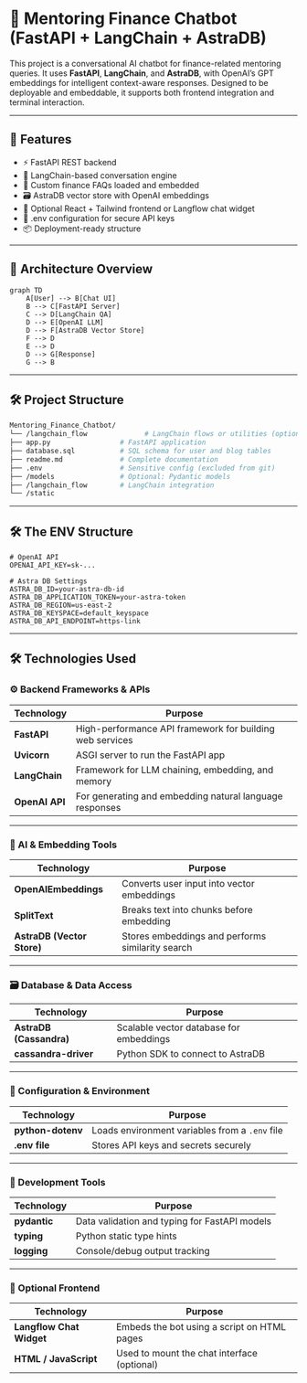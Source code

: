 # 🧠 Mentoring Finance Chatbot (FastAPI + LangChain + AstraDB)

This project is a conversational AI chatbot for finance-related mentoring queries. It uses **FastAPI**, **LangChain**, and **AstraDB**, with OpenAI’s GPT embeddings for intelligent context-aware responses. Designed to be deployable and embeddable, it supports both frontend integration and terminal interaction.

---

## 🚀 Features

- ⚡ FastAPI REST backend
- 🧠 LangChain-based conversation engine
- 📄 Custom finance FAQs loaded and embedded
- 🗃️ AstraDB vector store with OpenAI embeddings
- 🧾 Optional React + Tailwind frontend or Langflow chat widget
- 🔐 .env configuration for secure API keys
- 📦 Deployment-ready structure

---

## 🧩 Architecture Overview

```mermaid
graph TD
    A[User] --> B[Chat UI]
    B --> C[FastAPI Server]
    C --> D[LangChain QA]
    D --> E[OpenAI LLM]
    D --> F[AstraDB Vector Store]
    F --> D
    E --> D
    D --> G[Response]
    G --> B
```
---
## 🛠️ Project Structure
``` bash
Mentoring_Finance_Chatbot/
└── /langchain_flow              # LangChain flows or utilities (optional)/
├── app.py                 # FastAPI application
├── database.sql           # SQL schema for user and blog tables
├── readme.md              # Complete documentation
├── .env                   # Sensitive config (excluded from git)
├── /models                # Optional: Pydantic models
├── /langchain_flow        # LangChain integration
└── /static                
```
---

## 🛠️ The ENV Structure

```env
# OpenAI API
OPENAI_API_KEY=sk-...

# Astra DB Settings
ASTRA_DB_ID=your-astra-db-id
ASTRA_DB_APPLICATION_TOKEN=your-astra-token
ASTRA_DB_REGION=us-east-2
ASTRA_DB_KEYSPACE=default_keyspace
ASTRA_DB_API_ENDPOINT=https-link
```
---

## 🛠️ Technologies Used

### ⚙️ Backend Frameworks & APIs

| Technology    | Purpose                                                  |
|---------------|-----------------------------------------------------------|
| **FastAPI**   | High-performance API framework for building web services |
| **Uvicorn**   | ASGI server to run the FastAPI app                        |
| **LangChain** | Framework for LLM chaining, embedding, and memory        |
| **OpenAI API**| For generating and embedding natural language responses  |

---

### 🧠 AI & Embedding Tools

| Technology              | Purpose                                                |
|-------------------------|--------------------------------------------------------|
| **OpenAIEmbeddings**    | Converts user input into vector embeddings             |
| **SplitText**           | Breaks text into chunks before embedding               |
| **AstraDB (Vector Store)** | Stores embeddings and performs similarity search   |

---

### 🗃️ Database & Data Access

| Technology            | Purpose                                         |
|------------------------|-------------------------------------------------|
| **AstraDB (Cassandra)**| Scalable vector database for embeddings        |
| **cassandra-driver**   | Python SDK to connect to AstraDB               |

---

### 🔐 Configuration & Environment

| Technology        | Purpose                                             |
|-------------------|-----------------------------------------------------|
| **python-dotenv** | Loads environment variables from a `.env` file      |
| **.env file**     | Stores API keys and secrets securely                |

---

### 🧪 Development Tools

| Technology   | Purpose                                             |
|--------------|-----------------------------------------------------|
| **pydantic** | Data validation and typing for FastAPI models       |
| **typing**   | Python static type hints                            |
| **logging**  | Console/debug output tracking                       |

---

### 💬 Optional Frontend

| Technology               | Purpose                                                  |
|--------------------------|----------------------------------------------------------|
| **Langflow Chat Widget** | Embeds the bot using a script on HTML pages              |
| **HTML / JavaScript**    | Used to mount the chat interface (optional)              |

